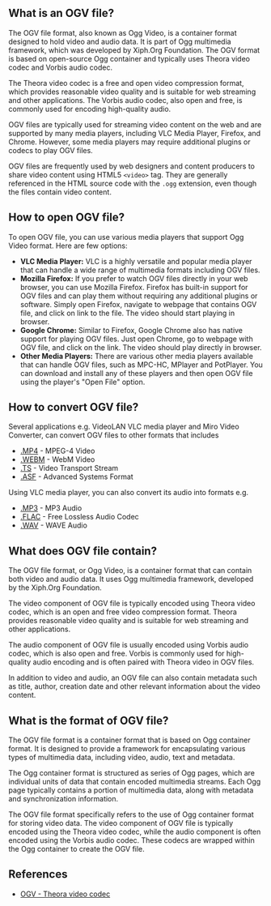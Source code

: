 ## What is an OGV file?

The OGV file format, also known as Ogg Video, is a container format designed to hold video and audio data. It is part of Ogg multimedia framework, which was developed by Xiph.Org Foundation. The OGV format is based on open-source Ogg container and typically uses Theora video codec and Vorbis audio codec.

The Theora video codec is a free and open video compression format, which provides reasonable video quality and is suitable for web streaming and other applications. The Vorbis audio codec, also open and free, is commonly used for encoding high-quality audio.

OGV files are typically used for streaming video content on the web and are supported by many media players, including VLC Media Player, Firefox, and Chrome. However, some media players may require additional plugins or codecs to play OGV files. 


OGV files are frequently used by web designers and content producers to share video content using HTML5 `<video>` tag. They are generally referenced in the HTML source code with the `.ogg` extension, even though the files contain video content.

## How to open OGV file?

To open OGV file, you can use various media players that support Ogg Video format. Here are few options:

- **VLC Media Player:** VLC is a highly versatile and popular media player that can handle a wide range of multimedia formats including OGV files.
- **Mozilla Firefox:** If you prefer to watch OGV files directly in your web browser, you can use Mozilla Firefox. Firefox has built-in support for OGV files and can play them without requiring any additional plugins or software. Simply open Firefox, navigate to webpage that contains OGV file, and click on link to the file. The video should start playing in browser.
- **Google Chrome:** Similar to Firefox, Google Chrome also has native support for playing OGV files. Just open Chrome, go to webpage with OGV file, and click on the link. The video should play directly in browser.
- **Other Media Players:** There are various other media players available that can handle OGV files, such as MPC-HC, MPlayer and PotPlayer. You can download and install any of these players and then open OGV file using the player's "Open File" option.

## How to convert OGV file?

Several applications e.g. VideoLAN VLC media player and Miro Video Converter, can convert OGV files to other formats that includes

- [.MP4](/video/mp4/) - MPEG-4 Video
- [.WEBM](/video/webm/) - WebM Video
- [.TS](/video/ts/) - Video Transport Stream
- [.ASF](/video/asf/) - Advanced Systems Format

Using VLC media player, you can also convert its audio into formats e.g.

- [.MP3](/audio/mp3/) - MP3 Audio
- [.FLAC](/audio/flac/) - Free Lossless Audio Codec
- [.WAV](/audio/wav/) - WAVE Audio

## What does OGV file contain?

The OGV file format, or Ogg Video, is a container format that can contain both video and audio data. It uses Ogg multimedia framework, developed by the Xiph.Org Foundation.

The video component of OGV file is typically encoded using Theora video codec, which is an open and free video compression format. Theora provides reasonable video quality and is suitable for web streaming and other applications.

The audio component of OGV file is usually encoded using Vorbis audio codec, which is also open and free. Vorbis is commonly used for high-quality audio encoding and is often paired with Theora video in OGV files.

In addition to video and audio, an OGV file can also contain metadata such as title, author, creation date and other relevant information about the video content.

## What is the format of OGV file?

The OGV file format is a container format that is based on Ogg container format. It is designed to provide a framework for encapsulating various types of multimedia data, including video, audio, text and metadata.

The Ogg container format is structured as series of Ogg pages, which are individual units of data that contain encoded multimedia streams. Each Ogg page typically contains a portion of multimedia data, along with metadata and synchronization information.

The OGV file format specifically refers to the use of Ogg container format for storing video data. The video component of OGV file is typically encoded using the Theora video codec, while the audio component is often encoded using the Vorbis audio codec. These codecs are wrapped within the Ogg container to create the OGV file.

## References
* [OGV - Theora video codec](https://en.wikipedia.org/wiki/Theora)
